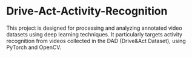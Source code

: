 # Drive-Act-Activity-Recognition
This project is designed for processing and analyzing annotated video datasets using deep learning techniques. It particularly targets activity recognition from videos collected in the DAD (Drive&amp;Act Dataset), using PyTorch and OpenCV.

